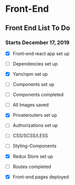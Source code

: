 # Front-End

## Front End List To Do
### Starts December 17, 2019

- [x] Front-end react app set up

- [ ] Dependencies set up

- [x] Yarn/npm set up

- [ ] Components set up

- [ ] Components completed

- [ ] All Images saved

- [x] Privaterouters set up

- [ ] Authorizations set up

- [ ] CSS/SCSS/LESS

- [ ] Styling-Components

- [x] Redux Store set up

- [ ] Routes completed

- [x] Front-end pages deployed

